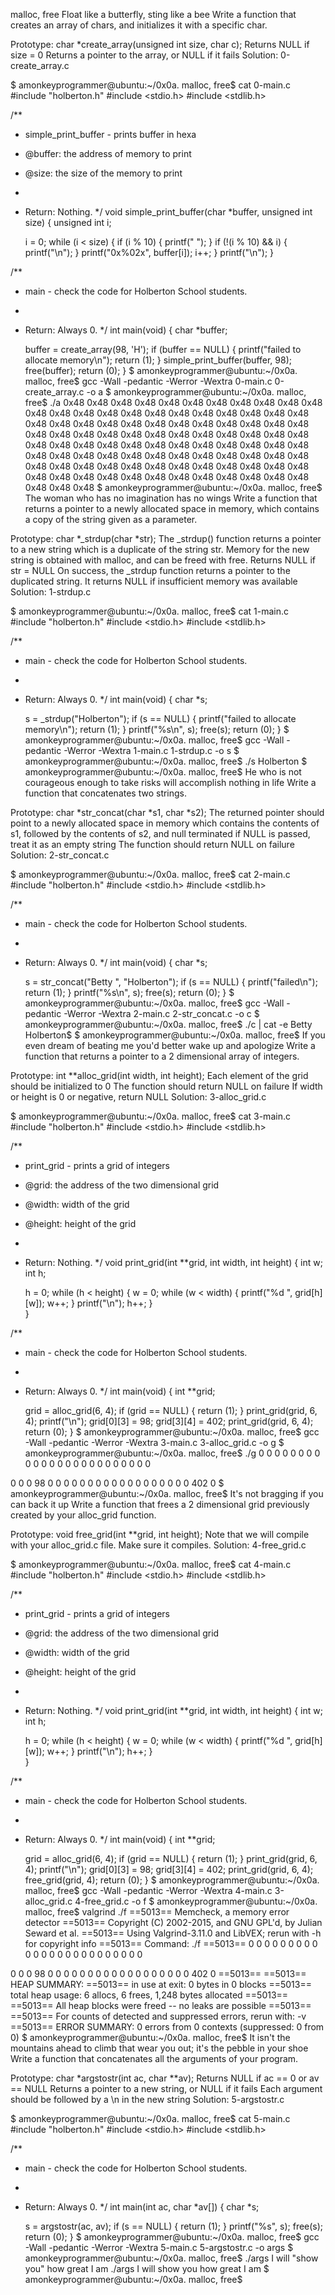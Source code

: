 malloc, free
Float like a butterfly, sting like a bee
Write a function that creates an array of chars, and initializes it with a specific char.

Prototype: char *create_array(unsigned int size, char c);
Returns NULL if size = 0
Returns a pointer to the array, or NULL if it fails
Solution: 0-create_array.c

$ amonkeyprogrammer@ubuntu:~/0x0a. malloc, free$ cat 0-main.c 
#include "holberton.h"
#include <stdio.h>
#include <stdlib.h>

/**
 * simple_print_buffer - prints buffer in hexa
 * @buffer: the address of memory to print
 * @size: the size of the memory to print
 *
 * Return: Nothing.
 */
void simple_print_buffer(char *buffer, unsigned int size)
{
    unsigned int i;

    i = 0;
    while (i < size)
    {
        if (i % 10)
        {
            printf(" ");
        }
        if (!(i % 10) && i)
        {
            printf("\n");
        }
        printf("0x%02x", buffer[i]);
        i++;
    }
    printf("\n");
}

/**
 * main - check the code for Holberton School students.
 *
 * Return: Always 0.
 */
int main(void)
{
    char *buffer;

    buffer = create_array(98, 'H');
    if  (buffer == NULL)
    {
        printf("failed to allocate memory\n");
        return (1);
    }
    simple_print_buffer(buffer, 98);
    free(buffer);
    return (0);
}
$ amonkeyprogrammer@ubuntu:~/0x0a. malloc, free$ gcc -Wall -pedantic -Werror -Wextra 0-main.c 0-create_array.c -o a
$ amonkeyprogrammer@ubuntu:~/0x0a. malloc, free$ ./a 
0x48 0x48 0x48 0x48 0x48 0x48 0x48 0x48 0x48 0x48
0x48 0x48 0x48 0x48 0x48 0x48 0x48 0x48 0x48 0x48
0x48 0x48 0x48 0x48 0x48 0x48 0x48 0x48 0x48 0x48
0x48 0x48 0x48 0x48 0x48 0x48 0x48 0x48 0x48 0x48
0x48 0x48 0x48 0x48 0x48 0x48 0x48 0x48 0x48 0x48
0x48 0x48 0x48 0x48 0x48 0x48 0x48 0x48 0x48 0x48
0x48 0x48 0x48 0x48 0x48 0x48 0x48 0x48 0x48 0x48
0x48 0x48 0x48 0x48 0x48 0x48 0x48 0x48 0x48 0x48
0x48 0x48 0x48 0x48 0x48 0x48 0x48 0x48 0x48 0x48
0x48 0x48 0x48 0x48 0x48 0x48 0x48 0x48
$ amonkeyprogrammer@ubuntu:~/0x0a. malloc, free$
The woman who has no imagination has no wings
Write a function that returns a pointer to a newly allocated space in memory, which contains a copy of the string given as a parameter.

Prototype: char *_strdup(char *str);
The _strdup() function returns a pointer to a new string which is a duplicate of the string str. Memory for the new string is obtained with malloc, and can be freed with free.
Returns NULL if str = NULL
On success, the _strdup function returns a pointer to the duplicated string. It returns NULL if insufficient memory was available
Solution: 1-strdup.c

$ amonkeyprogrammer@ubuntu:~/0x0a. malloc, free$ cat 1-main.c
#include "holberton.h"
#include <stdio.h>
#include <stdlib.h>

/**
 * main - check the code for Holberton School students.
 *
 * Return: Always 0.
 */
int main(void)
{
    char *s;

    s = _strdup("Holberton");
    if (s == NULL)
    {
        printf("failed to allocate memory\n");
        return (1);
    }
    printf("%s\n", s);
    free(s);
    return (0);
}
$ amonkeyprogrammer@ubuntu:~/0x0a. malloc, free$ gcc -Wall -pedantic -Werror -Wextra 1-main.c 1-strdup.c -o s
$ amonkeyprogrammer@ubuntu:~/0x0a. malloc, free$ ./s 
Holberton
$ amonkeyprogrammer@ubuntu:~/0x0a. malloc, free$
He who is not courageous enough to take risks will accomplish nothing in life
Write a function that concatenates two strings.

Prototype: char *str_concat(char *s1, char *s2);
The returned pointer should point to a newly allocated space in memory which contains the contents of s1, followed by the contents of s2, and null terminated
if NULL is passed, treat it as an empty string
The function should return NULL on failure
Solution: 2-str_concat.c

$ amonkeyprogrammer@ubuntu:~/0x0a. malloc, free$ cat 2-main.c
#include "holberton.h"
#include <stdio.h>
#include <stdlib.h>

/**
 * main - check the code for Holberton School students.
 *
 * Return: Always 0.
 */
int main(void)
{
    char *s;

    s = str_concat("Betty ", "Holberton");
    if (s == NULL)
    {
        printf("failed\n");
        return (1);
    }
    printf("%s\n", s);
    free(s);
    return (0);
}
$ amonkeyprogrammer@ubuntu:~/0x0a. malloc, free$ gcc -Wall -pedantic -Werror -Wextra 2-main.c 2-str_concat.c -o c
$ amonkeyprogrammer@ubuntu:~/0x0a. malloc, free$ ./c | cat -e
Betty Holberton$
$ amonkeyprogrammer@ubuntu:~/0x0a. malloc, free$
If you even dream of beating me you'd better wake up and apologize
Write a function that returns a pointer to a 2 dimensional array of integers.

Prototype: int **alloc_grid(int width, int height);
Each element of the grid should be initialized to 0
The function should return NULL on failure
If width or height is 0 or negative, return NULL
Solution: 3-alloc_grid.c

$ amonkeyprogrammer@ubuntu:~/0x0a. malloc, free$ cat 3-main.c
#include "holberton.h"
#include <stdio.h>
#include <stdlib.h>

/**
 * print_grid - prints a grid of integers
 * @grid: the address of the two dimensional grid
 * @width: width of the grid
 * @height: height of the grid
 *
 * Return: Nothing.
 */
void print_grid(int **grid, int width, int height)
{
    int w;
    int h;

    h = 0;
    while (h < height)
    {
        w = 0;
        while (w < width)
        {
            printf("%d ", grid[h][w]);
            w++;
        }
        printf("\n");
        h++;
    }   
}

/**
 * main - check the code for Holberton School students.
 *
 * Return: Always 0.
 */
int main(void)
{
    int **grid;

    grid = alloc_grid(6, 4);
    if (grid == NULL)
    {
        return (1);
    }
    print_grid(grid, 6, 4);
    printf("\n");
    grid[0][3] = 98;
    grid[3][4] = 402;
    print_grid(grid, 6, 4);
    return (0);
}
$ amonkeyprogrammer@ubuntu:~/0x0a. malloc, free$ gcc -Wall -pedantic -Werror -Wextra 3-main.c 3-alloc_grid.c -o g
$ amonkeyprogrammer@ubuntu:~/0x0a. malloc, free$ ./g
0 0 0 0 0 0 
0 0 0 0 0 0 
0 0 0 0 0 0 
0 0 0 0 0 0 

0 0 0 98 0 0 
0 0 0 0 0 0 
0 0 0 0 0 0 
0 0 0 0 402 0 
$ amonkeyprogrammer@ubuntu:~/0x0a. malloc, free$
It's not bragging if you can back it up
Write a function that frees a 2 dimensional grid previously created by your alloc_grid function.

Prototype: void free_grid(int **grid, int height);
Note that we will compile with your alloc_grid.c file. Make sure it compiles.
Solution: 4-free_grid.c

$ amonkeyprogrammer@ubuntu:~/0x0a. malloc, free$ cat 4-main.c
#include "holberton.h"
#include <stdio.h>
#include <stdlib.h>

/**
 * print_grid - prints a grid of integers
 * @grid: the address of the two dimensional grid
 * @width: width of the grid
 * @height: height of the grid
 *
 * Return: Nothing.
 */
void print_grid(int **grid, int width, int height)
{
    int w;
    int h;

    h = 0;
    while (h < height)
    {
        w = 0;
        while (w < width)
        {
            printf("%d ", grid[h][w]);
            w++;
        }
        printf("\n");
        h++;
    }   
}

/**
 * main - check the code for Holberton School students.
 *
 * Return: Always 0.
 */
int main(void)
{
    int **grid;

    grid = alloc_grid(6, 4);
    if (grid == NULL)
    {
        return (1);
    }
    print_grid(grid, 6, 4);
    printf("\n");
    grid[0][3] = 98;
    grid[3][4] = 402;
    print_grid(grid, 6, 4);
    free_grid(grid, 4);
    return (0);
}
$ amonkeyprogrammer@ubuntu:~/0x0a. malloc, free$ gcc -Wall -pedantic -Werror -Wextra 4-main.c 3-alloc_grid.c 4-free_grid.c -o f
$ amonkeyprogrammer@ubuntu:~/0x0a. malloc, free$ valgrind ./f
==5013== Memcheck, a memory error detector
==5013== Copyright (C) 2002-2015, and GNU GPL'd, by Julian Seward et al.
==5013== Using Valgrind-3.11.0 and LibVEX; rerun with -h for copyright info
==5013== Command: ./f
==5013== 
0 0 0 0 0 0 
0 0 0 0 0 0 
0 0 0 0 0 0 
0 0 0 0 0 0 

0 0 0 98 0 0 
0 0 0 0 0 0 
0 0 0 0 0 0 
0 0 0 0 402 0 
==5013== 
==5013== HEAP SUMMARY:
==5013==     in use at exit: 0 bytes in 0 blocks
==5013==   total heap usage: 6 allocs, 6 frees, 1,248 bytes allocated
==5013== 
==5013== All heap blocks were freed -- no leaks are possible
==5013== 
==5013== For counts of detected and suppressed errors, rerun with: -v
==5013== ERROR SUMMARY: 0 errors from 0 contexts (suppressed: 0 from 0)
$ amonkeyprogrammer@ubuntu:~/0x0a. malloc, free$
It isn't the mountains ahead to climb that wear you out; it's the pebble in your shoe
Write a function that concatenates all the arguments of your program.

Prototype: char *argstostr(int ac, char **av);
Returns NULL if ac == 0 or av == NULL
Returns a pointer to a new string, or NULL if it fails
Each argument should be followed by a \n in the new string
Solution: 5-argstostr.c

$ amonkeyprogrammer@ubuntu:~/0x0a. malloc, free$ cat 5-main.c
#include "holberton.h"
#include <stdio.h>
#include <stdlib.h>

/**
 * main - check the code for Holberton School students.
 *
 * Return: Always 0.
 */
int main(int ac, char *av[])
{
    char *s;

    s = argstostr(ac, av);
    if (s == NULL)
    {
        return (1);
    }
    printf("%s", s);
    free(s);
    return (0);
}
$ amonkeyprogrammer@ubuntu:~/0x0a. malloc, free$ gcc -Wall -pedantic -Werror -Wextra 5-main.c 5-argstostr.c -o args
$ amonkeyprogrammer@ubuntu:~/0x0a. malloc, free$ ./args I will "show you" how great I am
./args
I
will
show you
how
great
I
am
$ amonkeyprogrammer@ubuntu:~/0x0a. malloc, free$